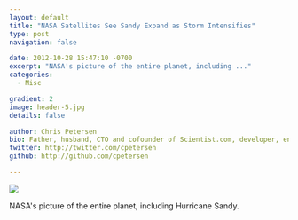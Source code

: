 ```yaml
---
layout: default
title: "NASA Satellites See Sandy Expand as Storm Intensifies"
type: post
navigation: false

date: 2012-10-28 15:47:10 -0700
excerpt: "NASA's picture of the entire planet, including ..."
categories:
  - Misc

gradient: 2
image: header-5.jpg
details: false

author: Chris Petersen
bio: Father, husband, CTO and cofounder of Scientist.com, developer, entrepreneur and technologist.
twitter: http://twitter.com/cpetersen
github: http://github.com/cpetersen

---
```


<img src='https://farm9.staticflickr.com/8475/8131382839_9c82cb8d3a_m.jpg' />

NASA's picture of the entire planet, including Hurricane Sandy.
